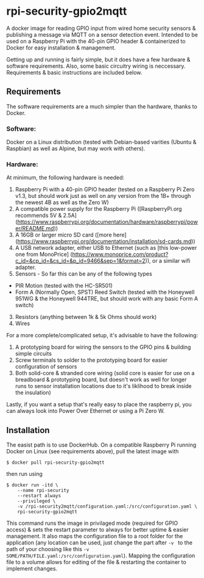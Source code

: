 # rpi-security-gpio2mqtt

A docker image for reading GPIO input from wired home security sensors & 
publishing a message via MQTT on a sensor detection event. Intended to be used 
on a Raspberry Pi with the 40-pin GPIO header & containerized to Docker for 
easy installation & management.

Getting up and running is fairly simple, but it does have a few hardware & software 
requirements. Also, some basic circuitry wiring is neccessary. Requirements & 
basic instructions are included below.

## Requirements

The software requirements are a much simpler than the hardware, thanks to Docker.

### Software:

Docker on a Linux distribution (tested with Debian-based varities (Ubuntu & Raspbian) 
as well as Alpine, but may work with others).

### Hardware:

At minimum, the following hardware is needed: 

1. Raspberry Pi with a 40-pin GPIO header (tested on a Raspberry Pi Zero v1.3, but
should work just as well on any version from the 1B+ through the newest 4B as well
as the Zero W)
2. A compatible power supply for the Raspberry Pi ([RaspberryPi.org recommends 5V & 2.5A]
(https://www.raspberrypi.org/documentation/hardware/raspberrypi/power/README.md))
2. A 16GB or larger micro SD card ([more here]
(https://www.raspberrypi.org/documentation/installation/sd-cards.md))
3. A USB network adapter, either USB to Ethernet (such as [this low-power one from MonoPrice]
(https://www.monoprice.com/product?c_id=&cp_id=&cs_id=&p_id=9466&sep=1&format=2)), or a 
similar wifi adapter.
2. Sensors - So far this can be any of the following types

  - PIR Motion (tested with the HC-SR501)
  - Form A (Normally Open, SPST) Reed Switch (tested with the Honeywell 951WG & the 
  Honeywell 944TRE, but should work with any basic Form A switch)

3. Resistors (anything between 1k & 5k Ohms should work)
3. Wires

For a more complete/complicated setup, it's advisable to have the following:

1. A prototyping board for wiring the sensors to the GPIO pins & building simple circuits
2. Screw terminals to solder to the prototyping board for easier configuration of sensors
3. Both solid-core & stranded core wiring (solid core is easier for use on a breadboard & 
prototyping board, but doesn't work as well for longer runs to sensor installation 
locations due to it's liklihood to break inside the insulation)

Lastly, if you want a setup that's really easy to place the raspberry pi, you can always look 
into Power Over Ethernet or using a Pi Zero W.

## Installation

The easist path is to use DockerHub. On a compatible Raspberry Pi running Docker on Linux (see 
requirements above), pull the latest image with

```
$ docker pull rpi-security-gpio2mqtt
```

then run using

```
$ docker run -itd \
    --name rpi-security
    --restart always
    --privileged \
    -v /rpi-security2mqtt/configuration.yaml:/src/configuration.yaml \
    rpi-security-gpio2mqtt
```

This command runs the image in privilaged mode (required for GPIO access) & sets the restart parameter to 
always for better uptime & easier management. It also maps the configuration file to a root folder for the 
application (any location can be used, just change the part after `-v ` to the path of your choosing like 
this `-v SOME/PATH/FILE.yaml:/src/configuration.yaml`). Mapping the configuration file to a volume allows 
for editing of the file & restarting the container to implement changes.
